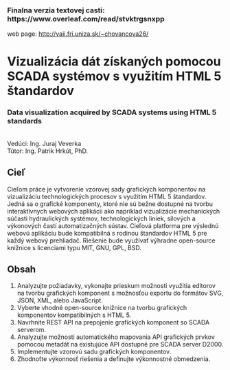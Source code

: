 <h3>Finalna verzia textovej casti: https://www.overleaf.com/read/stvktrgsnxpp </h3>

web page: http://vaii.fri.uniza.sk/~chovancova26/
<br/>

<h1>Vizualizácia dát získaných pomocou SCADA systémov s využitím HTML 5 štandardov</h1>
<h3>Data visualization acquired by SCADA systems using HTML 5 standards </h3>
 
<br>Vedúci: Ing. Juraj Veverka
<br>Tútor:	Ing. Patrik Hrkút, PhD.

<h2>Cieľ</h2>
<body>
	Cieľom práce je vytvorenie vzorovej sady grafických komponentov na vizualizáciu technologických procesov s využitím HTML 5 štandardov. Jedná sa o grafické komponenty, ktoré nie sú bežne dostupné na tvorbu interaktívnych webových aplikácii ako napríklad vizualizácie mechanických súčasti hydraulických systémov, technologických liniek, silových a výkonových častí automatizačných sústav. Cieľová platforma pre výslednú webovú aplikáciu bude kompatibilná s rodinou štandardov HTML 5 pre každý webový prehliadač. Riešenie bude využívať výhradne open-source knižnice s licenciami typu MIT, GNU, GPL, BSD.
</body>
<h2>Obsah</h2>
<ol>
<li>Analyzujte požiadavky, vykonajte prieskum možnosti využitia editorov na tvorbu grafických komponent s možnosťou exportu do formátov SVG, JSON, XML, alebo JavaScript.
<li>Vyberte vhodné open-source knižnice na tvorbu grafických komponentov kompatibilných s HTML 5.
<li>Navrhnite REST API na prepojenie grafických komponent so SCADA serverom.
<li>Analyzujte možnosti automatického mapovania API grafických prvkov pomocou metadát na existujúce API dostupné pre SCADA server D2000.
<li>Implementujte vzorovú sadu grafických komponentov.
<li>Zhodnoťte výkonnosť riešenia a definujte výkonnostné obmedzenia.
</ol>

